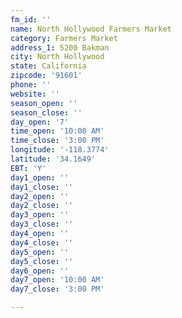 ```yaml
---
fm_id: ''
name: North Hollywood Farmers Market
category: Farmers Market
address_1: 5200 Bakman
city: North Hollywood
state: California
zipcode: '91601'
phone: ''
website: ''
season_open: ''
season_close: ''
day_open: '7'
time_open: '10:00 AM'
time_close: '3:00 PM'
longitude: '-118.3774'
latitude: '34.1649'
EBT: 'Y'
day1_open: ''
day1_close: ''
day2_open: ''
day2_close: ''
day3_open: ''
day3_close: ''
day4_open: ''
day4_close: ''
day5_open: ''
day5_close: ''
day6_open: ''
day7_open: '10:00 AM'
day7_close: '3:00 PM'

---
```

